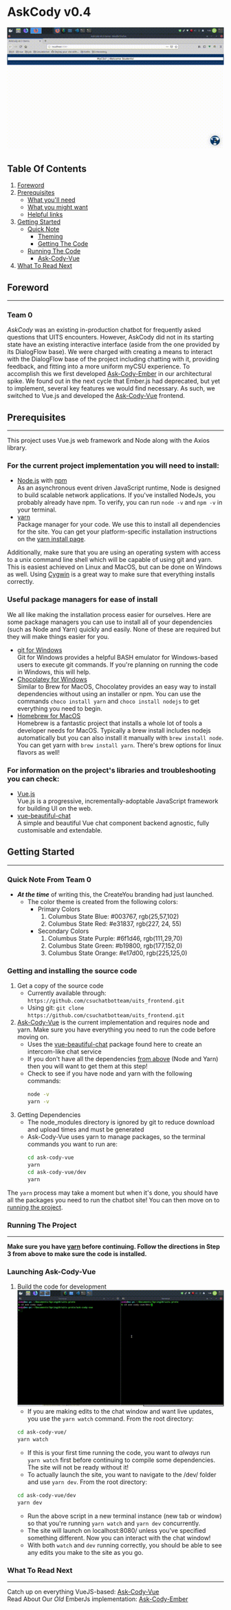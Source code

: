 # AskCody v0.4

![Ask-Cody-Vue demo see: docs/assets/ask-vue-typing.gif](docs/assets/ask-vue-typing.gif)

## Table Of Contents
1. [Foreword](#foreword)
2. [Prerequisites](#prereqs)
    * [What you'll need](#must-install)
    * [What you might want](#might-install)
    * [Helpful links](#helpful-links)
3. [Getting Started](#getstart)
    * [Quick Note](#getstart-note)
        * [Theming](#note-themes)
        * [Getting The Code](#note-code)
    * [Running The Code](#runcode)
        * [Ask-Cody-Vue](#runcode-vue)
0. [What To Read Next](#readnext)

<a type="hidden" id="foreword"></a>

## Foreword
***
### Team 0

*AskCody* was an existing in-production chatbot for frequently asked questions that UITS encounters. However, AskCody did not in its starting state have an existing interactive interface (aside from the one provided by its DialogFlow base). We were charged with creating a means to interact with the DialogFlow base of the project including chatting with it, providing feedback, and fitting into a more uniform myCSU experience. To accomplish this we first developed [Ask-Cody-Ember] in our  architectural spike. We found out in the next cycle that Ember.js had deprecated, but yet to implement, several key features we would find necessary. As such, we switched to Vue.js and developed the [Ask-Cody-Vue] frontend.

<a type="hidden" id="prereqs"></a>

## Prerequisites
***
This project uses Vue.js web framework and Node along with the Axios library.

<a type="hidden" id="must-install"></a>
### For the current project implementation you will need to install:
* [Node.js](https://nodejs.org/en/) with [npm](https://www.npmjs.com/)  
  As an asynchronous event driven JavaScript runtime, Node is designed to build scalable network applications. If you've installed NodeJs, you probably already have npm. To verify, you can run `node -v` and `npm -v` in your terminal.
* [yarn](https://yarnpkg.com/en/)  
  Package manager for your code. We use this to install all dependencies for the site. You can get your platform-specific installation instructions on the [yarn install page](https://yarnpkg.com/lang/en/docs/install/).

Additionally, make sure that you are using an operating system with access to a unix command line shell which will be capable of using git and yarn. This is easiest achieved on Linux and MacOS, but can be done on Windows as well. Using [Cygwin](https://www.cygwin.com/) is a great way to make sure that everything installs correctly.

<a type="hidden" id="might-install"></a>
### Useful package managers for ease of install
We all like making the installation process easier for ourselves. Here are some package managers you can use to install all of your dependencies (such as Node and Yarn) quickly and easily. None of these are required but they will make things easier for you.
* [git for Windows](https://gitforwindows.org/)  
  Git for Windows provides a helpful BASH emulator for Windows-based users to execute git commands. If you're planning on running the code in Windows, this will help.
* [Chocolatey for Windows](https://chocolatey.org/)  
  Similar to Brew for MacOS, Chocolatey provides an easy way to install dependencies without using an installer or npm. You can use the commands `choco install yarn` and `choco install nodejs` to get everything you need to begin.
* [Homebrew for MacOS](https://brew.sh/)  
  Homebrew is a fantastic project that installs a whole lot of tools a developer needs for MacOS. Typically a brew install includes nodejs automatically but you can also install it manually with `brew install node`. You can get yarn with `brew install yarn`. There's brew options for linux flavors as well!

<a type="hidden" id="helpful-links"></a>
### For information on the project's libraries and troubleshooting you can check:
* [Vue.js]  
  Vue.js is a progressive, incrementally-adoptable JavaScript framework for building UI on the web.
* [vue-beautiful-chat]  
  A simple and beautiful Vue chat component backend agnostic, fully customisable and extendable.

<a id="getstart" type="hidden"></a>

## Getting Started
***
<a type="hidden" id="getstart-note"></a>

### Quick Note From Team 0
<a type="hidden" id="note-themes"></a>

* __*At the time*__ of writing this, the CreateYou branding had just launched.
    * The color theme is created from the following colors:
        * Primary Colors
            1. Columbus State Blue: #003767, rgb(25,57,102)
            2. Columbus State Red: #e31837, rgb(227, 24, 55)
        * Secondary Colors
            1. Columbus State Purple: #6f1d46, rgb(111,29,70)
            2. Columbus State Green: #b19800, rgb(177,152,0)
            3. Columbus State Orange: #e17d00, rgb(225,125,0)

<a type="hidden" id="note-code"></a>
### Getting and installing the source code
1. Get a copy of the source code
    * Currently available through: `https://github.com/csuchatbotteam/uits_frontend.git`
    * Using git: `git clone https://github.com/csuchatbotteam/uits_frontend.git`
2. [Ask-Cody-Vue] is the current implementation and requires node and yarn. Make sure you have everything you need to run the code before moving on.
    * Uses the [vue-beautiful-chat] package found here to create an intercom-like chat service
    * If you don't have all the dependencies [from above](#must-install) (Node and Yarn) then you will want to get them at this step!
    * Check to see if you have node and yarn with the following commands:
      ```bash
      node -v
      yarn -v
      ```
3. Getting Dependencies
    * The node_modules directory is ignored by git to reduce download and upload times and must be generated
    * Ask-Cody-Vue uses yarn to manage packages, so the terminal commands you want to run are:
        ```bash
        cd ask-cody-vue
        yarn
        cd ask-cody-vue/dev
        yarn
        ```
The `yarn` process may take a moment but when it's done, you should have all the packages you need to run the chatbot site! You can then move on to [running the project](#runcode).

<a type="hidden" id="runcode"></a>


### Running The Project
***

 __Make sure you have [yarn](https://yarnpkg.com/lang/en/docs/install/) before continuing. Follow the directions in Step 3 from above to make sure the code is installed.__

<a type="hidden" id="runcode-vue"></a>

### Launching Ask-Cody-Vue

1. Build the code for development  
![cd and yarn {watch and dev} example: see docs/assets/ask-vue-cd.gif](docs/assets/ask-vue-cd.gif)
    * If you are making edits to the chat window and want live updates, you use the `yarn watch` command. From the root directory:
    ```bash
    cd ask-cody-vue/
    yarn watch
    ```
    * If this is your first time running the code, you want to *always* run `yarn watch` first before continuing to compile some dependencies. The site will not be ready without it!
    * To actually launch the site, you want to navigate to the /dev/ folder and use `yarn dev`. From the root directory:
    ```bash
    cd ask-cody-vue/dev
    yarn dev
    ```
    * Run the above script in a new terminal instance (new tab or window) so that you're running `yarn watch` and `yarn dev` concurrently.
    * The site will launch on localhost:8080/ unless you've specified something different. Now you can interact with the chat window!
    * With both `watch` and `dev` running correctly, you should be able to see any edits you make to the site as you go.



<a type="hidden" id="readnext"></a>

### What To Read Next
***
Catch up on everything VueJS-based: [Ask-Cody-Vue]  
Read About Our *Old* EmberJs implementation: [Ask-Cody-Ember]


[//]: # (These are a list of re-usable links throughout this README)
[Ask-Cody-Vue]: docs/ask-cody-vue.md
[Ask-Cody-Ember]: docs/ask-cody-ember.md
[Node.js and npm]: https://nodejs.org/
[Vue.js]: https://vuejs.org/
[vue-beautiful-chat]: https://vuejsexamples.com/a-simple-and-beautiful-vue-chat-component-backend-agnostic/
[yarn]: https://yarnpkg.com/en/
[Pusher.js]: https://github.com/pusher/pusher-js
[iframe-resizer]: https://github.com/davidjbradshaw/iframe-resizer
[uits-proto]: https://www/github.com/adlesh/uits-proto
